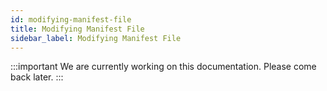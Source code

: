 ```yaml
---
id: modifying-manifest-file
title: Modifying Manifest File
sidebar_label: Modifying Manifest File
---
```


:::important
We are currently working on this documentation. Please come back later.
:::
